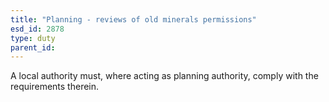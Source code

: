```yaml
---
title: "Planning - reviews of old minerals permissions"
esd_id: 2878
type: duty
parent_id:  
---
```


A local authority must, where acting as planning authority, comply with the requirements therein.

